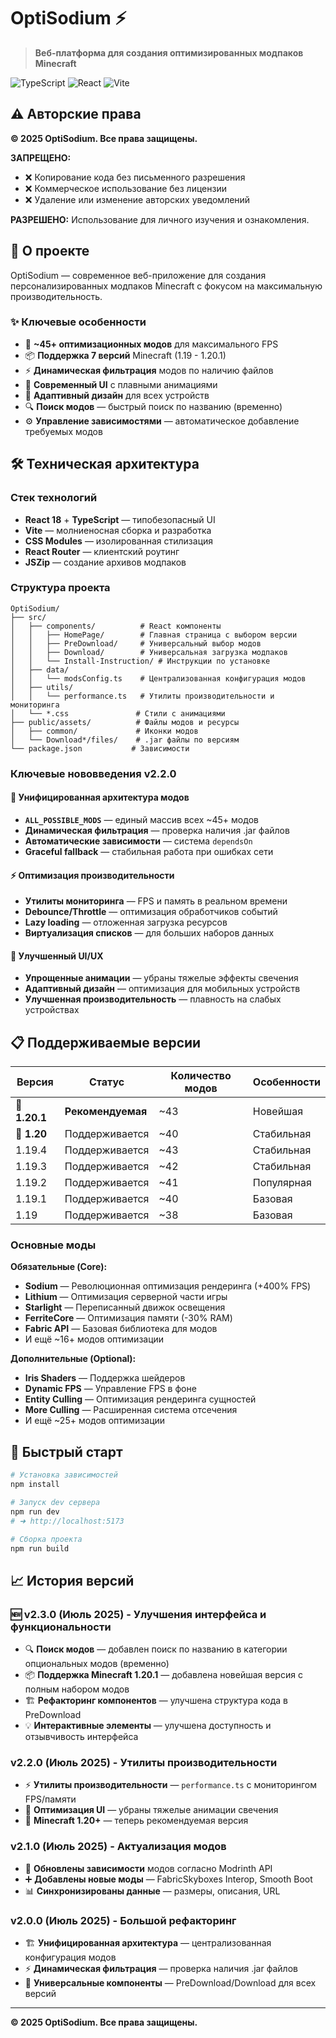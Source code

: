 # OptiSodium ⚡

> **Веб-платформа для создания оптимизированных модпаков Minecraft**

![TypeScript](https://img.shields.io/badge/TypeScript-007ACC?style=flat&logo=typescript&logoColor=white)
![React](https://img.shields.io/badge/React-20232A?style=flat&logo=react&logoColor=61DAFB)
![Vite](https://img.shields.io/badge/Vite-646CFF?style=flat&logo=vite&logoColor=white)

## ⚠️ Авторские права

**© 2025 OptiSodium. Все права защищены.**

**ЗАПРЕЩЕНО:**
- ❌ Копирование кода без письменного разрешения
- ❌ Коммерческое использование без лицензии
- ❌ Удаление или изменение авторских уведомлений

**РАЗРЕШЕНО:** Использование для личного изучения и ознакомления.

## 🎯 О проекте

OptiSodium — современное веб-приложение для создания персонализированных модпаков Minecraft с фокусом на максимальную производительность.

### ✨ Ключевые особенности
- 🚀 **~45+ оптимизационных модов** для максимального FPS
- 📦 **Поддержка 7 версий** Minecraft (1.19 - 1.20.1)
- ⚡ **Динамическая фильтрация** модов по наличию файлов
- 🎨 **Современный UI** с плавными анимациями
- 📱 **Адаптивный дизайн** для всех устройств
- 🔍 **Поиск модов** — быстрый поиск по названию (временно)
- ⚙️ **Управление зависимостями** — автоматическое добавление требуемых модов

## 🛠️ Техническая архитектура

### Стек технологий
- **React 18** + **TypeScript** — типобезопасный UI
- **Vite** — молниеносная сборка и разработка
- **CSS Modules** — изолированная стилизация
- **React Router** — клиентский роутинг
- **JSZip** — создание архивов модпаков

### Структура проекта
```
OptiSodium/
├── src/
│   ├── components/          # React компоненты
│   │   ├── HomePage/        # Главная страница с выбором версии
│   │   ├── PreDownload/     # Универсальный выбор модов
│   │   ├── Download/        # Универсальная загрузка модпаков
│   │   └── Install-Instruction/ # Инструкции по установке
│   ├── data/
│   │   └── modsConfig.ts    # Централизованная конфигурация модов
│   ├── utils/
│   │   └── performance.ts   # Утилиты производительности и мониторинга
│   └── *.css               # Стили с анимациями
├── public/assets/          # Файлы модов и ресурсы
│   ├── common/             # Иконки модов
│   └── Download*/files/    # .jar файлы по версиям
└── package.json           # Зависимости
```

### Ключевые нововведения v2.2.0

#### 🎯 Унифицированная архитектура модов
- **`ALL_POSSIBLE_MODS`** — единый массив всех ~45+ модов
- **Динамическая фильтрация** — проверка наличия .jar файлов
- **Автоматические зависимости** — система `dependsOn`
- **Graceful fallback** — стабильная работа при ошибках сети

#### ⚡ Оптимизация производительности
- **Утилиты мониторинга** — FPS и память в реальном времени
- **Debounce/Throttle** — оптимизация обработчиков событий
- **Lazy loading** — отложенная загрузка ресурсов
- **Виртуализация списков** — для больших наборов данных

#### 📱 Улучшенный UI/UX
- **Упрощенные анимации** — убраны тяжелые эффекты свечения
- **Адаптивный дизайн** — оптимизация для мобильных устройств
- **Улучшенная производительность** — плавность на слабых устройствах

## 📋 Поддерживаемые версии

| Версия | Статус | Количество модов | Особенности |
|--------|--------|------------------|-------------|
| **🌟 1.20.1** | **Рекомендуемая** | ~43 | Новейшая |
| **🌟 1.20** | Поддерживается | ~40 | Стабильная |
| 1.19.4 | Поддерживается | ~43 | Стабильная |
| 1.19.3 | Поддерживается | ~42 | Стабильная |
| 1.19.2 | Поддерживается | ~41 | Популярная |
| 1.19.1 | Поддерживается | ~40 | Базовая |
| 1.19 | Поддерживается | ~38 | Базовая |

### Основные моды
**Обязательные (Core):**
- **Sodium** — Революционная оптимизация рендеринга (+400% FPS)
- **Lithium** — Оптимизация серверной части игры
- **Starlight** — Переписанный движок освещения
- **FerriteCore** — Оптимизация памяти (-30% RAM)
- **Fabric API** — Базовая библиотека для модов
- И ещё ~16+ модов оптимизации

**Дополнительные (Optional):**
- **Iris Shaders** — Поддержка шейдеров
- **Dynamic FPS** — Управление FPS в фоне
- **Entity Culling** — Оптимизация рендеринга сущностей
- **More Culling** — Расширенная система отсечения
- И ещё ~25+ модов оптимизации

## 🚀 Быстрый старт

```bash
# Установка зависимостей
npm install

# Запуск dev сервера
npm run dev
# ➜ http://localhost:5173

# Сборка проекта
npm run build
```

## 📈 История версий

### 🆕 v2.3.0 (Июль 2025) - Улучшения интерфейса и функциональности
- 🔍 **Поиск модов** — добавлен поиск по названию в категории опциональных модов (временно)
- 📦 **Поддержка Minecraft 1.20.1** — добавлена новейшая версия с полным набором модов
- 🏗️ **Рефакторинг компонентов** — улучшена структура кода в PreDownload
- 💡 **Интерактивные элементы** — улучшена доступность и отзывчивость интерфейса

### v2.2.0 (Июль 2025) - Утилиты производительности
- ⚡ **Утилиты производительности** — `performance.ts` с мониторингом FPS/памяти
- 🎨 **Оптимизация UI** — убраны тяжелые анимации свечения
- 📌 **Minecraft 1.20+** — теперь рекомендуемая версия

### v2.1.0 (Июль 2025) - Актуализация модов
- 🔗 **Обновлены зависимости** модов согласно Modrinth API
- ➕ **Добавлены новые моды** — FabricSkyboxes Interop, Smooth Boot
- 📊 **Синхронизированы данные** — размеры, описания, URL

### v2.0.0 (Июль 2025) - Большой рефакторинг  
- 🏗️ **Унифицированная архитектура** — централизованная конфигурация модов
- ⚡ **Динамическая фильтрация** — проверка наличия .jar файлов
- 🎯 **Универсальные компоненты** — PreDownload/Download для всех версий

---

**© 2025 OptiSodium. Все права защищены.**
